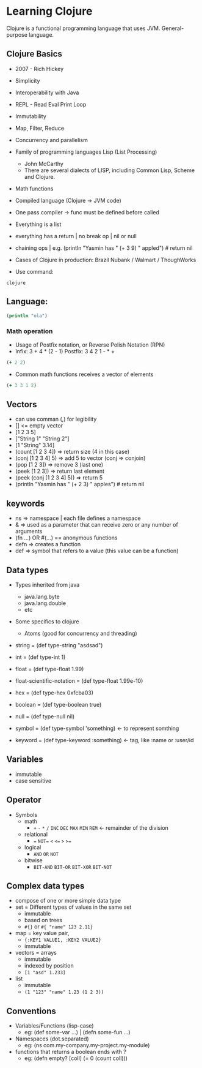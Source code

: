 # Learning Clojure

<p>Clojure is a functional programming language that uses JVM.
General-purpose language.</p>

## Clojure Basics

- 2007 - Rich Hickey
- Simplicity
- Interoperability with Java
- REPL - Read Eval Print Loop
- Immutability
- Map, Filter, Reduce
- Concurrency and parallelism
- Family of programming languages Lisp (List Processing)
  - John McCarthy
  - There are several dialects of LISP, including Common Lisp, Scheme and Clojure.
- Math functions
- Compiled language  (Clojure -> JVM code)
- One pass compiler -> func must be defined before called
- Everything is a list
- everything has a return | no break op | nil or null
- chaining ops | e.g. (println "Yasmin has " (+ 3 9) " appled") # return nil

- Cases of Clojure in production: Brazil Nubank / Walmart / ThoughWorks

- Use command:

```shell
clojure
```

## Language:

```clojure
(println "ola")
```

### Math operation

- Usage of Postfix notation, or Reverse Polish Notation (RPN)
- Infix: 3 + 4 * (2 - 1) Postfix: 3 4 2 1 - * +

```clojure
(+ 2 2)
``` 

- Common math functions receives a vector of elements

```clojure
(+ 3 3 1 2)
```

## Vectors

- can use comman (,) for legibility
- [] <= empty vector
- [1 2 3 5]
- ["String 1" "String 2"] 
- [1 "String" 3.14]
- (count [1 2 3 4]) => return size (4 in this case)
- (conj [1 2 3 4] 5) => add 5 to vector (conj => conjoin)
- (pop [1 2 3]) => remove 3 (last one)
- (peek [1 2 3]) => return last element
- (peek (conj [1 2 3 4] 5)) => return 5
- (println "Yasmin has " (+ 2 3) " apples") # return nil

## keywords

- ns => namespace | each file defines a namespace
- & => used as a parameter that can receive zero or any number of arguments
- (fn ...) OR #(...) == anonymous functions
- defn => creates a function
- def => symbol that refers to a value (this value can be a function)

## Data types

- Types inherited from java
  - java.lang.byte
  - java.lang.double
  - etc
- Some specifics to clojure
  - Atoms (good for concurrency and threading)

- string = (def type-string "asdsad")
- int = (def type-int 1)
- float = (def type-float 1.99)
- float-scientific-notation = (def type-float 1.99e-10)
- hex = (def type-hex 0xfcba03)
- boolean = (def type-boolean true)
- null = (def type-null nil)
- symbol = (def type-symbol 'something) <- to represent somthing
- keyword = (def type-keyword :something) <- tag, like :name or :user/id

## Variables

- immutable
- case sensitive

## Operator

- Symbols
  - math
    - `+` `-` `*` `/` `INC` `DEC` `MAX` `MIN` `REM` <- remainder of the division
  - relational
    - `=` `NOT=` `<` `<=` `>` `>=` 
  - logical
    - `AND` `OR` `NOT`
  - bitwise
    - `BIT-AND` `BIT-OR` `BIT-XOR` `BIT-NOT`

## Complex data types

- compose of one or more simple data type
- set = Different types of values in the same set
  - immutable
  - based on trees
  - `#{}` or `#{ "name" 123 2.11}`
- map = key value pair, 
  - `{:KEY1 VALUE1, :KEY2 VALUE2}`
  - immutable
- vectors = arrays
  - immutable
  - indexed by position
  - `[1 "asd" 1.233]`
- list
  - immutable
  - `(1 "123" "name" 1.23 (1 2 3))`

## Conventions

- Variables/Functions (lisp-case)
  - eg: (def some-var ...) | (defn some-fun ...)
- Namespaces (dot.separated)
  - eg: (ns com.my-company.my-project.my-module)
- functions that returns a boolean ends with ?
  - eg: (defn empty? [coll] (= 0 (count coll)))
